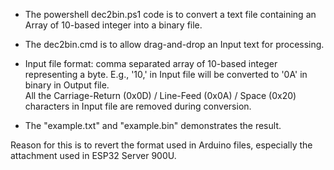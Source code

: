 - The powershell dec2bin.ps1 code is to convert a text file containing an Array of 10-based integer into a binary file.
- The dec2bin.cmd is to allow drag-and-drop an Input text for processing.

- Input file format: comma separated array of 10-based integer representing a byte. E.g., '10,' in Input file will be converted to '0A' in binary in Output file.  
All the Carriage-Return (0x0D) / Line-Feed (0x0A) / Space (0x20) characters in Input file are removed during conversion.  
- The "example.txt" and "example.bin" demonstrates the result. 


Reason for this is to revert the format used in Arduino files, especially the attachment used in ESP32 Server 900U.
